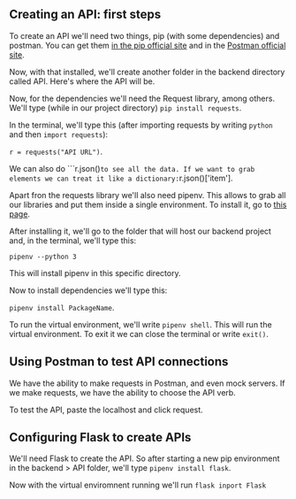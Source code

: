 ## Creating an API: first steps

To create an API we'll need two things, pip (with some dependencies) and postman. You can get them [in the pip official site](https://pip.pypa.io/en/stable/installing/) and in the [Postman official site](https://www.postman.com/).

Now, with that installed, we'll create another folder in the backend directory called API. Here's where the API will be.

Now, for the dependencies we'll need the Request library, among others. We'll type (while in our project directory) ``pip install requests``.

In the terminal, we'll type this (after importing requests by writing ``python`` and then ``import requests``):

``r = requests("API URL")``.

We can also do ```r.json()`` to see all the data. If we want to grab elements we can treat it like a dictionary: ``r.json()['item'].

Apart fron the requests library we'll also need pipenv. This allows to grab all our libraries and put them inside a single environment. To install it, go to [this page](https://pipenv-es.readthedocs.io/es/latest/).

After installing it, we'll go to the folder that will host our backend project and, in the terminal, we'll type this:

``pipenv --python 3``

This will install pipenv in this specific directory.

Now to install dependencies we'll type this:

``pipenv install PackageName``.

To run the virtual environment, we'll write ``pipenv shell``. This will run the virtual environment. To exit it we can close the terminal or write ``exit()``.

## Using Postman to test API connections

We have the ability to make requests in Postman, and even mock servers. If we make requests, we have the ability to choose the API verb.

To test the API, paste the localhost and click request.

## Configuring Flask to create APIs

We'll need Flask to create the API. So after starting a new pip environment in the backend > API folder, we'll type ``pipenv install flask``.

Now with the virtual enviromnent running we'll run ``flask inport Flask``